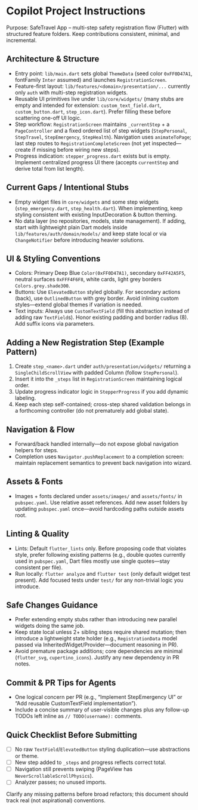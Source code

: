 # Copilot Project Instructions

Purpose: SafeTravel App – multi-step safety registration flow (Flutter) with structured feature folders. Keep contributions consistent, minimal, and incremental.

## Architecture & Structure
- Entry point: `lib/main.dart` sets global `ThemeData` (seed color `0xFF0D47A1`, fontFamily `Inter` assumed) and launches `RegistrationScreen`.
- Feature-first layout: `lib/features/<domain>/presentation/...` currently only `auth` with multi-step registration widgets.
- Reusable UI primitives live under `lib/core/widgets/` (many stubs are empty and intended for extension: `custom_text_field.dart`, `custom_button.dart`, `step_icon.dart`). Prefer filling these before scattering one-off UI logic.
- Step workflow: `RegistrationScreen` maintains `_currentStep` + a `PageController` and a fixed ordered list of step widgets (`StepPersonal`, `StepTravel`, `StepEmergency`, `StepHealth`). Navigation uses `animateToPage`; last step routes to `RegistrationCompleteScreen` (not yet inspected—create if missing before wiring new steps).
- Progress indication: `stepper_progress.dart` exists but is empty. Implement centralized progress UI there (accepts `currentStep` and derive total from list length).

## Current Gaps / Intentional Stubs
- Empty widget files in `core/widgets` and some step widgets (`step_emergency.dart`, `step_health.dart`). When implementing, keep styling consistent with existing InputDecoration & button theming.
- No data layer (no repositories, models, state management). If adding, start with lightweight plain Dart models inside `lib/features/auth/domain/models/` and keep state local or via `ChangeNotifier` before introducing heavier solutions.

## UI & Styling Conventions
- Colors: Primary Deep Blue `Color(0xFF0D47A1)`, secondary `0xFF42A5F5`, neutral surfaces `0xFFF4F6F8`, white cards, light grey borders `Colors.grey.shade300`.
- Buttons: Use `ElevatedButton` styled globally. For secondary actions (back), use `OutlinedButton` with grey border. Avoid inlining custom styles—extend global themes if variation is needed.
- Text inputs: Always use `CustomTextField` (fill this abstraction instead of adding raw `TextField`s). Honor existing padding and border radius (8). Add suffix icons via parameters.

## Adding a New Registration Step (Example Pattern)
1. Create `step_<name>.dart` under `auth/presentation/widgets/` returning a `SingleChildScrollView` with padded Column (follow `StepPersonal`).
2. Insert it into the `_steps` list in `RegistrationScreen` maintaining logical order.
3. Update progress indicator logic in `StepperProgress` if you add dynamic labeling.
4. Keep each step self-contained; cross-step shared validation belongs in a forthcoming controller (do not prematurely add global state).

## Navigation & Flow
- Forward/back handled internally—do not expose global navigation helpers for steps.
- Completion uses `Navigator.pushReplacement` to a completion screen: maintain replacement semantics to prevent back navigation into wizard.

## Assets & Fonts
- Images + fonts declared under `assets/images/` and `assets/fonts/` in `pubspec.yaml`. Use relative asset references. Add new asset folders by updating `pubspec.yaml` once—avoid hardcoding paths outside assets root.

## Linting & Quality
- Lints: Default `flutter_lints` only. Before proposing code that violates style, prefer following existing patterns (e.g., double quotes currently used in `pubspec.yaml`, Dart files mostly use single quotes—stay consistent per file).
- Run locally: `flutter analyze` and `flutter test` (only default widget test present). Add focused tests under `test/` for any non-trivial logic you introduce.

## Safe Changes Guidance
- Prefer extending empty stubs rather than introducing new parallel widgets doing the same job.
- Keep state local unless 2+ sibling steps require shared mutation; then introduce a lightweight state holder (e.g., `RegistrationData` model passed via InheritedWidget/Provider—document reasoning in PR).
- Avoid premature package additions; core dependencies are minimal (`flutter_svg`, `cupertino_icons`). Justify any new dependency in PR notes.

## Commit & PR Tips for Agents
- One logical concern per PR (e.g., “Implement StepEmergency UI” or “Add reusable CustomTextField implementation”).
- Include a concise summary of user-visible changes plus any follow-up TODOs left inline as `// TODO(username):` comments.

## Quick Checklist Before Submitting
- [ ] No raw `TextField`/`ElevatedButton` styling duplication—use abstractions or theme.
- [ ] New step added to `_steps` and progress reflects correct total.
- [ ] Navigation still prevents swiping (PageView has `NeverScrollableScrollPhysics`).
- [ ] Analyzer passes; no unused imports.

Clarify any missing patterns before broad refactors; this document should track real (not aspirational) conventions.

